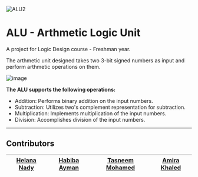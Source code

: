 ![ALU2](https://github.com/habibayman/ALU/assets/137416623/ece24345-0e1c-4d61-a595-0d7fe1c0c56d)
# ALU - Arthmetic Logic Unit
A project for Logic Design course - Freshman year.

The arthmetic unit designed takes two 3-bit signed numbers as input and perform arthmetic operations on them.

![image](https://github.com/HelanaNady/ALU/assets/84867341/7bc7a6e7-2ece-4578-a4b1-2e98e5c36e81)

**The ALU supports the following operations:**

- Addition: Performs binary addition on the input numbers.
- Subtraction: Utilizes two's complement representation for subtraction.
- Multiplication: Implements multiplication of the input numbers.
- Division: Accomplishes division of the input numbers.

-----

## Contributors

| [Helana Nady](https://github.com/HelanaNady) | [Habiba Ayman](https://github.com/habibayman) | [Tasneem Mohamed](https://github.com/Tasneemmohammed0) | [Amira Khaled](https://github.com/AmiraKhalid04)| 
|------|------|-------|-----|

